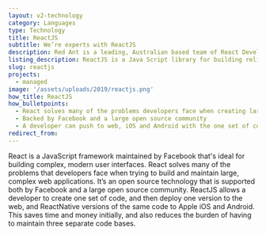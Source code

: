 ```yaml
---
layout: v2-technology
category: Languages
type: Technology
title: ReactJS
subtitle: We’re experts with ReactJS
description: Red Ant is a leading, Australian based team of React Developers. We’ve worked with hundreds of companies and startups to integrate javascript frameworks like React and Angular into APIs and Server side platforms.
listing_description: ReactJS is a Java Script library for building reliable user interfaces (UIs). UIs are the critical space where your users experience your app or website. Some of these elements are static while some pull in and present dynamic information. React is widely used because of its reliability and ability to fetch rapidly changing data. Our highly experienced front end team have created hundreds of successful user interfaces that result in a fast and seamless user experience.
slug: reactjs
projects:
  - managed
image: '/assets/uploads/2019/reactjs.png'
how_title: ReactJS
how_bulletpoints:
  - React solves many of the problems developers face when creating large, modern apps
  - Backed by Facebook and a large open source community
  - A developer can push to web, iOS and Android with the one set of code
redirect_from:
---
```


React is a JavaScript framework maintained by Facebook that's ideal for building complex, modern user interfaces. React solves many of the problems that developers face when trying to build and maintain large, complex web applications. It’s an open source technology that is supported both by Facebook and a large open source community.
ReactJS allows a developer to create one set of code, and then deploy one version to the web, and ReactNative versions of the same code to Apple iOS and Android. This saves time and money initially, and also reduces the burden of having to maintain three separate code bases.

